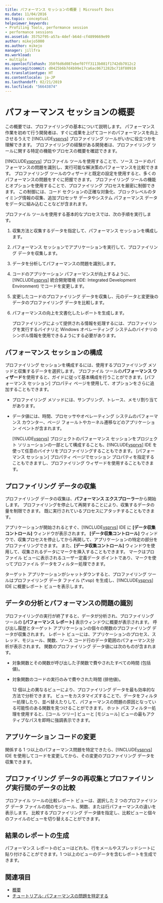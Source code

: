 ```yaml
---
title: パフォーマンス セッションの概要 | Microsoft Docs
ms.date: 11/04/2016
ms.topic: conceptual
helpviewer_keywords:
- Profiling Tools, performance session
- performance sessions
ms.assetid: 35752f95-a57a-4def-b64d-cf4899669e99
author: mikejo5000
ms.author: mikejo
manager: jillfra
ms.workload:
- multiple
ms.openlocfilehash: 350f6d6d087ebef07ff3113b081f1742db7012c2
ms.sourcegitcommit: d0425b6b7d4b99e17ca6ac0671282bc718f80910
ms.translationtype: HT
ms.contentlocale: ja-JP
ms.lasthandoff: 02/21/2019
ms.locfileid: "56643874"
---
```

# <a name="performance-session-overview"></a>パフォーマンス セッションの概要
この概要では、プロファイリングの基本について説明します。 パフォーマンス作業を初めて行う開発者は、すぐに成果を上げてコードのパフォーマンスを向上させるうえで [!INCLUDE[vsprvs](../code-quality/includes/vsprvs_md.md)] プロファイリング ツールがいかに役立つかを理解できます。 プロファイリングの経験がある開発者は、プロファイリング ツールに関する特定の機能やプロセスの概要を確認できます。

 [!INCLUDE[vsprvs](../code-quality/includes/vsprvs_md.md)] プロファイル ツールを使用することで、ソース コードのパフォーマンスの問題を識別し、実行可能な解決策のパフォーマンスを比較できます。 プロファイリング ツールのウィザードと既定の設定を使用すると、多くのパフォーマンスの問題をすぐに把握できます。 プロファイリング ツールの機能とオプションを使用することで、プロファイリング プロセスを厳密に制御できます。 この制御には、コード セクションの正確な対象化、ブロックレベルのタイミング情報の収集、追加プロセッサ データやシステム パフォーマンス データをデータに組み込むことなどが含まれます。

 プロファイル ツールを使用する基本的なプロセスでは、次の手順を実行します。

1. 収集方法と収集するデータを指定して、パフォーマンス セッションを構成します。

2. パフォーマンス セッションでアプリケーションを実行して、プロファイリング データを収集します。

3. データを分析してパフォーマンスの問題を識別します。

4. コードのアプリケーション パフォーマンスが向上するように、[!INCLUDE[vsprvs](../code-quality/includes/vsprvs_md.md)] 統合開発環境 (IDE: Integrated Development Environment) でコードを変更します。

5. 変更したコードのプロファイリング データを収集し、元のデータと変更後のデータのプロファイリング データを比較します。

6. パフォーマンスの向上を文書化したレポートを生成します。

   プロファイリングによって提供される情報を処理するには、プロファイリングを実行するバイナリと Windows オペレーティング システムのバイナリのシンボル情報を使用できるようにする必要があります。

## <a name="configure-the-performance-session"></a>パフォーマンス セッションの構成
 プロファイリング セッションを構成するには、使用するプロファイリング メソッドと収集するデータを選択します。 プロファイル ツールの**パフォーマンス ウィザード**を使用すると、ガイドに従って基本構成を行うことができます。[パフォーマンス セッション] プロパティ ページを使用して、オプションをさらに追加することもできます。

- プロファイリング メソッドには、サンプリング、トレース、メモリ割り当てがあります。

- データ値には、時間、プロセッサやオペレーティング システムのパフォーマンス カウンター、ページ フォールトやカーネル遷移などのアプリケーション イベントが含まれます。

  [!INCLUDE[vsprvs](../code-quality/includes/vsprvs_md.md)] プロジェクトのパフォーマンス セッションをプロジェクト ソリューションの一部として構成することも、[!INCLUDE[vsprvs](../code-quality/includes/vsprvs_md.md)] IDE を使って任意のバイナリをプロファイリングすることもできます。 [パフォーマンス セッション] プロパティ ページでセッション プロパティを指定することもできますし、プロファイリング ウィザードを使用することもできます。

## <a name="collect-profiling-data"></a>プロファイリング データの収集
 プロファイリング データの収集は、**パフォーマンス エクスプローラー**から開始します。 プロファイリングを停止して再開することにより、収集するデータの量を制限できます。 既に実行されているプロセスにアタッチすることもできます。

 アプリケーションが開始されるとすぐ、[!INCLUDE[vsprvs](../code-quality/includes/vsprvs_md.md)] IDE に **[データ収集コントロール]** ウィンドウが表示されます。 **[データ収集コントロール]** ウィンドウで、収集プロセスを停止してから再開して、アプリケーションの特定の部分をプロファイリングできます。 また、**[データ収集コントロール]** ウィンドウを使用して、収集されるデータにマークを挿入することもできます。 マークはプロファイル ビューに表示されるユーザー定義データ ポイントであり、マークを使ってプロファイル データをフィルター処理できます。

 ターゲット アプリケーションがシャットダウンすると、プロファイリング ツールはプロファイリング データ ファイル (*.vsp) を生成し、[!INCLUDE[vsprvs](../code-quality/includes/vsprvs_md.md)] IDE に概要レポート ビューを表示します。

## <a name="analyze-the-data-and-identify-performance-issues"></a>データの分析とパフォーマンスの問題の識別
 プロファイリングの実行が終了すると、データが分析され、プロファイリング ツールの **[パフォーマンス レポート]** 表示ウィンドウに概要が表示されます。 呼び出し履歴とターゲット アプリケーションの個々の関数のプロファイリング データが収集されます。 レポート ビューには、アプリケーションのプロセス、スレッド、モジュール、関数、ソース コード行のデータ範囲のパフォーマンス分析が表示されます。 関数のプロファイリング データ値には次のものが含まれます。

- 対象関数とその関数が呼び出した子関数で費やされたすべての時間 (包括値)。

- 対象関数のコードの実行のみで費やされた時間 (排他値)。

  12 個以上の異なるビューにより、プロファイリング データを最も効率的な方法で分析できます。 ビューをカスタマイズすることで、データをフィルター処理したり、並べ替えたりして、パフォーマンスの問題の原因となっている可能性のある関数を見つけることができます。 ホット パス フィルター処理を使用すると、[コール ツリー] ビューと [モジュール] ビューの最もアクティブなパスを即時に強調表示できます。

## <a name="modify-the-application-code"></a>アプリケーション コードの変更
 関係する 1 つ以上のパフォーマンス問題を特定できたら、[!INCLUDE[vsprvs](../code-quality/includes/vsprvs_md.md)] IDE を使用してコードを変更してから、その変更のプロファイリング データを収集できます。

## <a name="collect-profiling-data-again-and-compare-the-data-between-the-profiling-runs"></a>プロファイリング データの再収集とプロファイリング実行間のデータの比較
 プロファイル ツールの比較レポート ビューは、選択した 2 つのプロファイリング データ ファイルの間のモジュール、関数、または行パフォーマンスの違いを表示します。 比較するプロファイリング データ値を指定し、比較ビューと個々のファイルのビューを切り替えることができます。

## <a name="generate-a-report-of-the-results"></a>結果のレポートの生成
 パフォーマンス レポートのビューはどれも、行をメールやスプレッドシートに貼り付けることができます。1 つ以上のビューのデータを含むレポートを生成できます。

## <a name="see-also"></a>関連項目
- [概要](../profiling/overviews-performance-tools.md)
- [チュートリアル: パフォーマンスの問題を特定する](/visualstudio/profiling/beginners-guide-to-cpu-sampling)